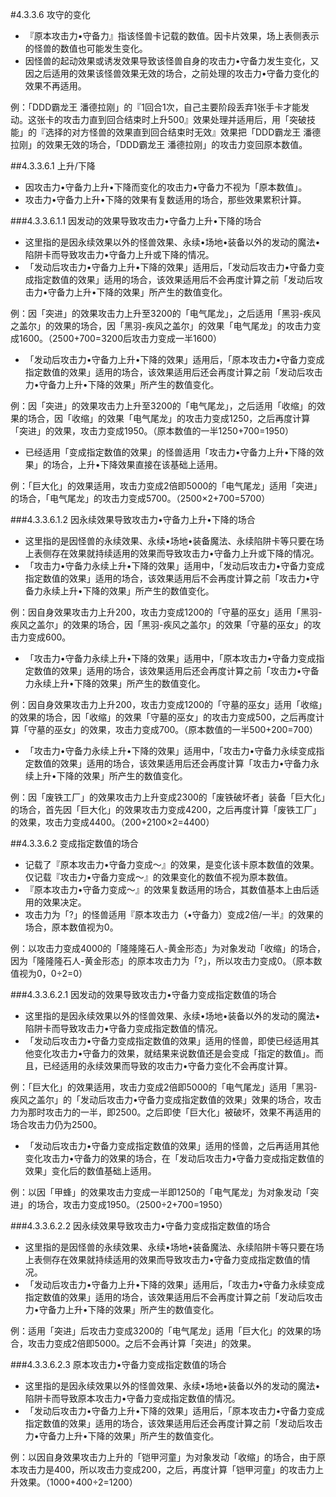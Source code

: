 #4.3.3.6        攻守的变化
* 『原本攻击力•守备力』指该怪兽卡记载的数值。因卡片效果，场上表侧表示的怪兽的数值也可能发生变化。
* 因怪兽的起动效果或诱发效果导致该怪兽自身的攻击力•守备力发生变化，又因之后适用的效果该怪兽效果无效的场合，之前处理的攻击力•守备力变化的效果不再适用。

例：「DDD霸龙王 潘德拉刚」的『1回合1次，自己主要阶段丢弃1张手卡才能发动。这张卡的攻击力直到回合结束时上升500』效果处理并适用后，用「突破技能」的『选择的对方怪兽的效果直到回合结束时无效』效果把「DDD霸龙王 潘德拉刚」的效果无效的场合，「DDD霸龙王 潘德拉刚」的攻击力变回原本数值。

##4.3.3.6.1        上升/下降
* 因攻击力•守备力上升•下降而变化的攻击力•守备力不视为「原本数值」。
* 攻击力•守备力上升•下降的效果有复数适用的场合，那些效果累积计算。

###4.3.3.6.1.1        因发动的效果导致攻击力•守备力上升•下降的场合
* 这里指的是因永续效果以外的怪兽效果、永续•场地•装备以外的发动的魔法•陷阱卡而导致攻击力•守备力上升或下降的情况。
* 「发动后攻击力•守备力上升•下降的效果」适用后，「发动后攻击力•守备力变成指定数值的效果」适用的场合，该效果适用后不会再度计算之前「发动后攻击力•守备力上升•下降的效果」所产生的数值变化。

例：因「突进」的效果攻击力上升至3200的「电气尾龙」，之后适用「黑羽-疾风之盖尔」的效果的场合，因「黑羽-疾风之盖尔」的效果「电气尾龙」的攻击力变成1600。（2500+700=3200后攻击力变成一半1600）
* 「发动后攻击力•守备力上升•下降的效果」适用后，「原本攻击力•守备力变成指定数值的效果」适用的场合，该效果适用后还会再度计算之前「发动后攻击力•守备力上升•下降的效果」所产生的数值变化。

例：因「突进」的效果攻击力上升至3200的「电气尾龙」，之后适用「收缩」的效果的场合，因「收缩」的效果「电气尾龙」的攻击力变成1250，之后再度计算「突进」的效果，攻击力变成1950。（原本数值的一半1250+700=1950）
* 已经适用「变成指定数值的效果」的怪兽适用「攻击力•守备力上升•下降的效果」的场合，上升•下降效果直接在该基础上适用。

例：「巨大化」的效果适用，攻击力变成2倍即5000的「电气尾龙」适用「突进」的场合，「电气尾龙」的攻击力变成5700。（2500×2+700=5700）

###4.3.3.6.1.2        因永续效果导致攻击力•守备力上升•下降的场合
* 这里指的是因怪兽的永续效果、永续•场地•装备魔法、永续陷阱卡等只要在场上表侧存在效果就持续适用的效果而导致攻击力•守备力上升或下降的情况。
* 「攻击力•守备力永续上升•下降的效果」适用中，「发动后攻击力•守备力变成指定数值的效果」适用的场合，该效果适用后不会再度计算之前「攻击力•守备力永续上升•下降的效果」所产生的数值变化。

例：因自身效果攻击力上升200，攻击力变成1200的「守墓的巫女」适用「黑羽-疾风之盖尔」的效果的场合，因「黑羽-疾风之盖尔」的效果「守墓的巫女」的攻击力变成600。
* 「攻击力•守备力永续上升•下降的效果」适用中，「原本攻击力•守备力变成指定数值的效果」适用的场合，该效果适用后还会再度计算之前「攻击力•守备力永续上升•下降的效果」所产生的数值变化。

例：因自身效果攻击力上升200，攻击力变成1200的「守墓的巫女」适用「收缩」的效果的场合，因「收缩」的效果「守墓的巫女」的攻击力变成500，之后再度计算「守墓的巫女」的效果，攻击力变成700。（原本数值的一半500+200=700）
* 「攻击力•守备力永续上升•下降的效果」适用中，「攻击力•守备力永续变成指定数值的效果」适用的场合，该效果适用后还会再度计算「攻击力•守备力永续上升•下降的效果」所产生的数值变化。

例：因「废铁工厂」的效果攻击力上升变成2300的「废铁破坏者」装备「巨大化」的场合，首先因「巨大化」的效果攻击力变成4200，之后再度计算「废铁工厂」的效果，攻击力变成4400。（200+2100×2=4400）

##4.3.3.6.2        变成指定数值的场合
* 记载了『原本攻击力•守备力变成～』的效果，是变化该卡原本数值的效果。仅记载『攻击力•守备力变成～』的效果变化的数值不视为原本数值。
* 『原本攻击力•守备力变成～』的效果复数适用的场合，其数值基本上由后适用的效果决定。
* 攻击力为「?」的怪兽适用『原本攻击力（•守备力）变成2倍/一半』的效果的场合，原本数值视为0。

例：以攻击力变成4000的「隆隆隆石人-黄金形态」为对象发动「收缩」的场合，因为「隆隆隆石人-黄金形态」的原本攻击力为「?」，所以攻击力变成0。（原本数值视为0，0÷2=0）

###4.3.3.6.2.1        因发动的效果导致攻击力•守备力变成指定数值的场合
* 这里指的是因永续效果以外的怪兽效果、永续•场地•装备以外的发动的魔法•陷阱卡而导致攻击力•守备力变成指定数值的情况。
* 「发动后攻击力•守备力变成指定数值的效果」适用的怪兽，即使已经适用其他变化攻击力•守备力的效果，就结果来说数值还是会变成「指定的数值」。而且，已经适用的永续效果而导致的攻击力•守备力变化不会再度计算。

例：「巨大化」的效果适用，攻击力变成2倍即5000的「电气尾龙」适用「黑羽-疾风之盖尔」的「发动后攻击力•守备力变成指定数值的效果」效果的场合，攻击力为那时攻击力的一半，即2500。之后即使「巨大化」被破坏，效果不再适用的场合攻击力仍为2500。
* 「发动后攻击力•守备力变成指定数值的效果」适用的怪兽，之后再适用其他变化攻击力•守备力的效果的场合，在「发动后攻击力•守备力变成指定数值的效果」变化后的数值基础上适用。

例：以因「甲蜂」的效果攻击力变成一半即1250的「电气尾龙」为对象发动「突进」的场合，攻击力变成1950。（2500÷2+700=1950）

###4.3.3.6.2.2        因永续效果导致攻击力•守备力变成指定数值的场合
* 这里指的是因怪兽的永续效果、永续•场地•装备魔法、永续陷阱卡等只要在场上表侧存在效果就持续适用的效果而导致攻击力•守备力变成指定数值的情况。
* 「发动后攻击力•守备力上升•下降的效果」适用后，「攻击力•守备力永续变成指定数值的效果」适用的场合，该效果适用后不会再度计算之前「发动后攻击力•守备力上升•下降的效果」所产生的数值变化。

例：适用「突进」后攻击力变成3200的「电气尾龙」适用「巨大化」的效果的场合，攻击力变成2倍即5000。之后不会再计算「突进」的效果。

###4.3.3.6.2.3        原本攻击力•守备力变成指定数值的场合
* 这里指的是因永续效果以外的怪兽效果、永续•场地•装备以外的发动的魔法•陷阱卡而导致原本攻击力•守备力变成指定数值的情况。
* 「发动后攻击力•守备力上升•下降的效果」适用后，「原本攻击力•守备力变成指定数值的效果」适用的场合，该效果适用后还会再度计算之前「发动后攻击力•守备力上升•下降的效果」所产生的数值变化。

例：以因自身效果攻击力上升的「铠甲河童」为对象发动「收缩」的场合，由于原本攻击力是400，所以攻击力变成200，之后，再度计算「铠甲河童」的攻击力上升效果。（1000+400÷2=1200）
